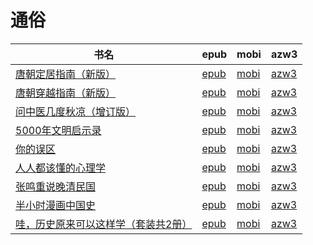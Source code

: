 # 通俗

| 书名 | epub | mobi | azw3 |
| --- | --- | --- | --- |
| [唐朝定居指南（新版）](http://ct.dalanmei.com/f/31084289-572114795-dcb0c8) | [epub](http://ct.dalanmei.com/f/31084289-572114795-dcb0c8) | [mobi](http://ct.dalanmei.com/f/31084289-571711264-2a1219) | [azw3](http://ct.dalanmei.com/f/31084289-572134058-2abb8b) |
| [唐朝穿越指南（新版）](http://ct.dalanmei.com/f/31084289-572114798-74e14b) | [epub](http://ct.dalanmei.com/f/31084289-572114798-74e14b) | [mobi](http://ct.dalanmei.com/f/31084289-571711262-344386) | [azw3](http://ct.dalanmei.com/f/31084289-572134072-1df069) |
| [问中医几度秋凉（增订版）](http://ct.dalanmei.com/f/31084289-572115566-f085c4) | [epub](http://ct.dalanmei.com/f/31084289-572115566-f085c4) | [mobi](http://ct.dalanmei.com/f/31084289-571706575-d12dce) | [azw3](http://ct.dalanmei.com/f/31084289-572138535-d09643) |
| [5000年文明启示录](http://ct.dalanmei.com/f/31084289-572115981-ca19c0) | [epub](http://ct.dalanmei.com/f/31084289-572115981-ca19c0) | [mobi](http://ct.dalanmei.com/f/31084289-571683877-c3ee52) | [azw3](http://ct.dalanmei.com/f/31084289-572154073-20b77b) |
| [你的误区](http://ct.dalanmei.com/f/31084289-572117316-a36b35) | [epub](http://ct.dalanmei.com/f/31084289-572117316-a36b35) | [mobi](http://ct.dalanmei.com/f/31084289-571654442-49b227) | [azw3](http://ct.dalanmei.com/f/31084289-572179684-482ec7) |
| [人人都该懂的心理学](http://ct.dalanmei.com/f/31084289-571914826-b7199c) | [epub](http://ct.dalanmei.com/f/31084289-571914826-b7199c) | [mobi](http://ct.dalanmei.com/f/31084289-571557279-cb6cd2) | [azw3](http://ct.dalanmei.com/f/31084289-572203733-314d1c) |
| [张鸣重说晚清民国](http://ct.dalanmei.com/f/31084289-571782754-b285bf) | [epub](http://ct.dalanmei.com/f/31084289-571782754-b285bf) | [mobi](http://ct.dalanmei.com/f/31084289-571424234-6ef114) | [azw3](http://ct.dalanmei.com/f/31084289-571883859-a07419) |
| [半小时漫画中国史](http://ct.dalanmei.com/f/31084289-571784124-4c1788) | [epub](http://ct.dalanmei.com/f/31084289-571784124-4c1788) | [mobi](http://ct.dalanmei.com/f/31084289-571433326-3a93b5) | [azw3](http://ct.dalanmei.com/f/31084289-571884827-dcba3d) |
| [哇，历史原来可以这样学（套装共2册）](http://ct.dalanmei.com/f/31084289-571787131-6da9d4) | [epub](http://ct.dalanmei.com/f/31084289-571787131-6da9d4) | [mobi](http://ct.dalanmei.com/f/31084289-571453471-985850) | [azw3](http://ct.dalanmei.com/f/31084289-571886472-a6a39f) |
